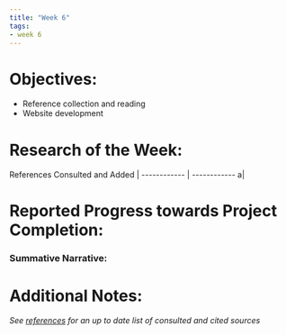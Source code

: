 ```yaml
---
title: "Week 6"
tags:
- week 6
---
```


# Objectives: 
- Reference collection and reading
- Website development

# Research of the Week:
References Consulted and Added | 
------------ | ------------
a|
# Reported Progress towards Project Completion:
### Summative Narrative: 


# Additional Notes:

*See [references](/notes/vault/references.md) for an up to date list of consulted and cited sources*